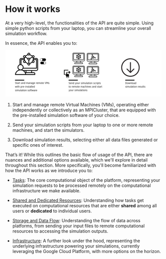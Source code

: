 # How it works

At a very high-level, the functionalities of the API are quite simple. Using simple 
python scripts from your laptop, you can streamline your overall simulation workflow.

In essence, the API enables you to:

<div align="center">
   <img src="./_static/infographic-apifunctionality-fullscreen.svg" alt="Inductiva API Usage Flow">
</div>


1. Start and manage remote Virtual Machines (VMs), operating either independently 
or collectively as an MPICluster, that are equipped with the pre-installed simulation 
software of your choice.

2. Send your simulation scripts from your laptop to one or more remote machines, 
and start the simulators.

3. Download simulation results, selecting either all data files generated or 
specific ones of interest.

That’s it! While this outlines the basic flow of usage of the API, there are
nuances and additional options available, which we'll explore in detail throughout
this section. More specifically, you'll become familiarized with how the API works 
as we introduce you to:

- [Tasks](./tasks): The core computational object of the platform, representing your 
simulation requests to be processed remotely on the computational infrastructure 
we make available.

- [Shared and Dedicated Resources](./shared_dedicated_resources): Understanding 
how tasks get executed on computational resources that are either **shared** among 
all users or **dedicated** to individual users.

- [Storage and Data Flow](./data_flow): Understanding the flow of data across platforms, from 
sending your input files to remote computational resources to accessing the 
simulation outputs.

- [Infrastructure](./infrastructure): A further look under the hood, representing 
the underlying infrastructure powering your simulations, currently leveraging the 
Google Cloud Platform, with more options on the horizon.

